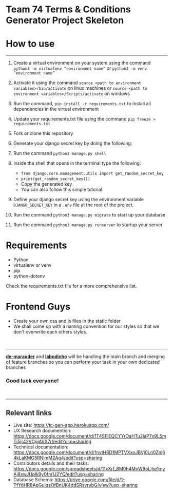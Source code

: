 # Team 74 Terms & Conditions Generator Project Skeleton

# How to use

<hr>

  1.  Create a virtual environment on your system using the command `python3 -m virtualenv “environment name”` or `python3 -m venv “environment name” `
  2.  Activate it using the command `source <path to environment variables>/bin/activate` on linux machines or `source <path to environment variables>/Scripts/activate` on windows
  3.  Run the command, `pip install -r requirements.txt` to install all dependencies in the virtual environment
  4.  Update your requirements.txt file using the command `pip freeze > requirements.txt`
  5.  Fork or clone this repository
  6.  Generate your django secret key by doing the following:
  7.  Run the command `python3 manage.py shell`
  8.  Inside the shell that opens in the terminal type the following:
      - `from django.core.management.utils import get_random_secret_key`
      - `print(get_random_secret_key())`
      - Copy the generated key
      - You can also follow this simple tutorial

  9.  Define your django secret key using the environment variable `DJANGO_SECRET_KEY` in a `.env` file at the root of the project.
  10. Run the command `python3 manage.py migrate` to start up your database
  11. Run the command `python3 manage.py runserver` to startup your server



# Requirements

  - Python
  - virtualenv or venv
  - pip
  - python-dotenv

  Check the requirements.txt file for a more comprehensive list.

# Frontend Guys
  - Create your own css and js files in the static folder
  - We shall come up with a naming convention for our styles so that we don't overwrite each others styles.

<br>
<hr>

[**de-marauder**](https://github.com/de-marauder) and [**labodinho**](https://github.com/labodinho) will be handling the main branch and merging of feature branches so you can perform your task in your own dedicated branches

### Good luck everyone!

<br>
<hr>

## Relevant links
  - Live site: https://tc-gen-app.herokuapp.com/
  - UX Research documention: https://docs.google.com/document/d/1T4SFiEQCYYrOaHTu2laP7x9L5mTi5jr42VCgjAVX7rI/edit?usp=sharing
  - Technical documentation: https://docs.google.com/document/d/1nvtH6D1MPTVXxoJBVj0Ln0Znj64kLaKMG5RNimM2Aq4/edit?usp=sharing
  - Contributors details and their tasks: https://docs.google.com/spreadsheets/d/11xXrf_8M0h4MvW9oLjhe1myAj8swJUplk9y0fm1J2YQ/edit?usp=sharing
  - Database Schema: https://drive.google.com/file/d/1-TfYdHR8ApGuiqzOfBnUK4ddSRsvrybG/view?usp=sharing

